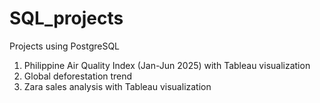 # SQL_projects
Projects using PostgreSQL

1. Philippine Air Quality Index (Jan-Jun 2025) with Tableau visualization
2. Global deforestation trend
3. Zara sales analysis with Tableau visualization
